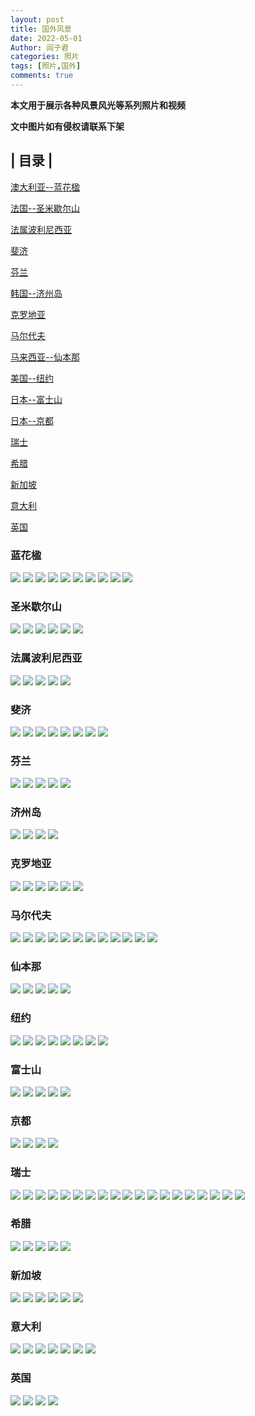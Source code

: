 ```yaml
---
layout: post
title: 国外风景
date: 2022-05-01
Author: 阎子君
categories: 照片
tags: [照片,国外]
comments: true
---
```


**本文用于展示各种风景风光等系列照片和视频**

**文中图片如有侵权请联系下架**

## | 目录 |

[澳大利亚--蓝花楹](#蓝花楹)

[法国--圣米歇尔山](#圣米歇尔山)

[法属波利尼西亚](#法属波利尼西亚)

[斐济](#斐济)

[芬兰](#芬兰)

[韩国--济州岛](#济州岛)

[克罗地亚](#克罗地亚)

[马尔代夫](#马尔代夫)

[马来西亚--仙本那](#仙本那)

[美国--纽约](#纽约)

[日本--富士山](#富士山)

[日本--京都](#京都)

[瑞士](#瑞士)

[希腊](#希腊)

[新加坡](#新加坡)

[意大利](#意大利)

[英国](#英国)

### <span id="jump">蓝花楹</span>

<img src="/images/Pictures/44.webp"/>

<img src="/images/Pictures/45.webp"/>

<img src="/images/Pictures/46.webp"/>

<img src="/images/Pictures/47.webp"/>

<img src="/images/Pictures/48.webp"/>

<img src="/images/Pictures/165.webp"/>

<img src="/images/Pictures/166.webp"/>

<img src="/images/Pictures/167.webp"/>

<img src="/images/Pictures/168.webp"/>

<img src="/images/Pictures/169.webp"/>

### <span id="jump">圣米歇尔山</span>

<img src="/images/Pictures/85.webp"/>

<img src="/images/Pictures/86.webp"/>

<img src="/images/Pictures/87.webp"/>

<img src="/images/Pictures/92.webp"/>

<img src="/images/Pictures/163.webp"/>

<img src="/images/Pictures/164.webp"/>

### <span id="jump">法属波利尼西亚</span>

<img src="/images/Pictures/248.webp"/>

<img src="/images/Pictures/249.webp"/>

<img src="/images/Pictures/250.webp"/>

<img src="/images/Pictures/251.webp"/>

<img src="/images/Pictures/252.webp"/>

### <span id="jump">斐济</span>

<img src="/images/Pictures/73.webp"/>

<img src="/images/Pictures/74.webp"/>

<img src="/images/Pictures/75.webp"/>

<img src="/images/Pictures/76.webp"/>

<img src="/images/Pictures/81.webp"/>

<img src="/images/Pictures/82.webp"/>

<img src="/images/Pictures/83.webp"/>

<img src="/images/Pictures/84.webp"/>

### <span id="jump">芬兰</span>

<img src="/images/Pictures/88.webp"/>

<img src="/images/Pictures/89.webp"/>

<img src="/images/Pictures/90.webp"/>

<img src="/images/Pictures/91.webp"/>

<img src="/images/Pictures/96.webp"/>

### <span id="jump">济州岛</span>

<img src="/images/Pictures/111.webp"/>

<img src="/images/Pictures/112.webp"/>

<img src="/images/Pictures/113.webp"/>

<img src="/images/Pictures/114.webp"/>

### <span id="jump">克罗地亚</span>

<img src="/images/Pictures/186.webp"/>

<img src="/images/Pictures/187.webp"/>

<img src="/images/Pictures/188.webp"/>

<img src="/images/Pictures/189.webp"/>

<img src="/images/Pictures/190.webp"/>

<img src="/images/Pictures/191.webp"/>

### <span id="jump">马尔代夫</span>

<img src="/images/Pictures/192.webp"/>

<img src="/images/Pictures/193.webp"/>

<img src="/images/Pictures/194.webp"/>

<img src="/images/Pictures/195.webp"/>

<img src="/images/Pictures/196.webp"/>

<img src="/images/Pictures/197.webp"/>

<img src="/images/Pictures/198.webp"/>

<img src="/images/Pictures/199.webp"/>

<img src="/images/Pictures/200.webp"/>

<img src="/images/Pictures/201.webp"/>

<img src="/images/Pictures/202.webp"/>

<img src="/images/Pictures/203.webp"/>

### <span id="jump">仙本那</span>

<img src="/images/Pictures/106.webp"/>

<img src="/images/Pictures/107.webp"/>

<img src="/images/Pictures/108.webp"/>

<img src="/images/Pictures/109.webp"/>

<img src="/images/Pictures/110.webp"/>

### <span id="jump">纽约</span>

<img src="/images/Pictures/141.webp"/>

<img src="/images/Pictures/142.webp"/>

<img src="/images/Pictures/143.webp"/>

<img src="/images/Pictures/144.webp"/>

<img src="/images/Pictures/145.webp"/>

<img src="/images/Pictures/146.webp"/>

<img src="/images/Pictures/147.webp"/>

<img src="/images/Pictures/148.webp"/>

### <span id="jump">富士山</span>

<img src="/images/Pictures/95.webp"/>

<img src="/images/Pictures/97.webp"/>

<img src="/images/Pictures/98.webp"/>

<img src="/images/Pictures/99.webp"/>

<img src="/images/Pictures/100.webp"/>

### <span id="jump">京都</span>

<img src="/images/Pictures/159.webp"/>

<img src="/images/Pictures/160.webp"/>

<img src="/images/Pictures/161.webp"/>

<img src="/images/Pictures/162.webp"/>

### <span id="jump">瑞士</span>

<img src="/images/Pictures/115.webp"/>

<img src="/images/Pictures/116.webp"/>

<img src="/images/Pictures/117.webp"/>

<img src="/images/Pictures/118.webp"/>

<img src="/images/Pictures/119.webp"/>

<img src="/images/Pictures/60.webp"/>

<img src="/images/Pictures/61.webp"/>

<img src="/images/Pictures/62.webp"/>

<img src="/images/Pictures/63.webp"/>

<img src="/images/Pictures/64.webp"/>

<img src="/images/Pictures/65.webp"/>

<img src="/images/Pictures/69.webp"/>

<img src="/images/Pictures/70.webp"/>

<img src="/images/Pictures/71.webp"/>

<img src="/images/Pictures/72.webp"/>

<img src="/images/Pictures/77.webp"/>

<img src="/images/Pictures/78.webp"/>

<img src="/images/Pictures/79.webp"/>

<img src="/images/Pictures/80.webp"/>

### <span id="jump">希腊</span>

<img src="/images/Pictures/222.webp"/>

<img src="/images/Pictures/223.webp"/>

<img src="/images/Pictures/224.webp"/>

<img src="/images/Pictures/225.webp"/>

<img src="/images/Pictures/226.webp"/>

### <span id="jump">新加坡</span>

<img src="/images/Pictures/149.webp"/>

<img src="/images/Pictures/150.webp"/>

<img src="/images/Pictures/151.webp"/>

<img src="/images/Pictures/152.webp"/>

<img src="/images/Pictures/153.webp"/>

<img src="/images/Pictures/154.webp"/>

### <span id="jump">意大利</span>

<img src="/images/Pictures/56.webp"/>

<img src="/images/Pictures/57.webp"/>

<img src="/images/Pictures/58.webp"/>

<img src="/images/Pictures/59.webp"/>

<img src="/images/Pictures/66.webp"/>

<img src="/images/Pictures/67.webp"/>

<img src="/images/Pictures/68.webp"/>

### <span id="jump">英国</span>

<img src="/images/Pictures/244.webp"/>

<img src="/images/Pictures/245.webp"/>

<img src="/images/Pictures/246.webp"/>

<img src="/images/Pictures/247.webp"/>
